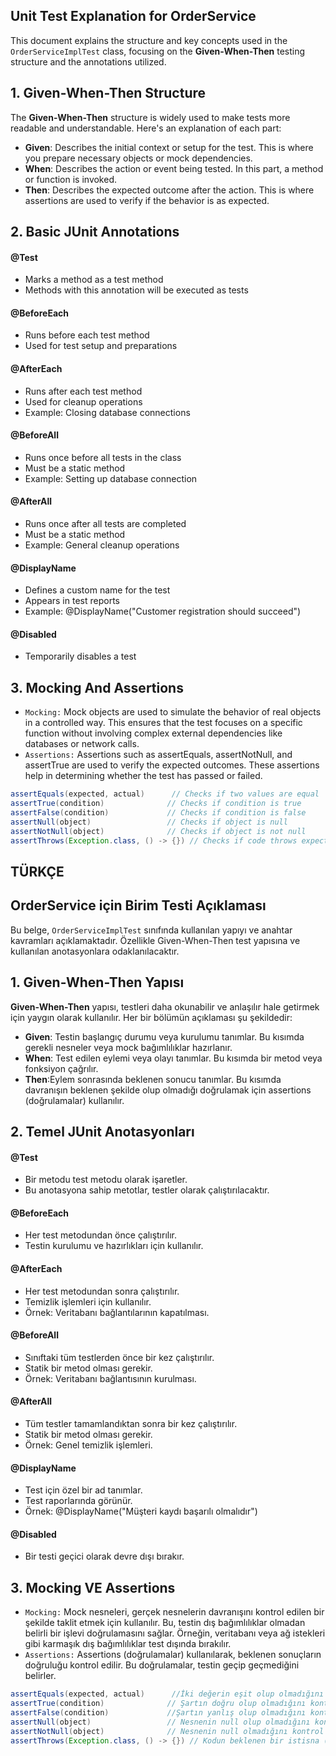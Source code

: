 ## Unit Test Explanation for OrderService

This document explains the structure and key concepts used in the `OrderServiceImplTest` class, focusing on the **Given-When-Then** testing structure and the annotations utilized.

## 1. **Given-When-Then Structure**
The **Given-When-Then** structure is widely used to make tests more readable and understandable. Here's an explanation of each part:
- **Given**: Describes the initial context or setup for the test. This is where you prepare necessary objects or mock dependencies.
- **When**: Describes the action or event being tested. In this part, a method or function is invoked.
- **Then**: Describes the expected outcome after the action. This is where assertions are used to verify if the behavior is as expected.

## 2. Basic JUnit Annotations
#### **@Test**
- Marks a method as a test method
- Methods with this annotation will be executed as tests

#### **@BeforeEach**
- Runs before each test method
- Used for test setup and preparations

#### **@AfterEach**
- Runs after each test method
- Used for cleanup operations
- Example: Closing database connections

#### **@BeforeAll**
- Runs once before all tests in the class
- Must be a static method
- Example: Setting up database connection

#### **@AfterAll**
- Runs once after all tests are completed
- Must be a static method
- Example: General cleanup operations

#### **@DisplayName**
- Defines a custom name for the test
- Appears in test reports
- Example: @DisplayName("Customer registration should succeed")

#### **@Disabled**
- Temporarily disables a test

## 3. Mocking And Assertions
- ``Mocking:`` Mock objects are used to simulate the behavior of real objects in a controlled way. This ensures that the test focuses on a specific function without involving complex external dependencies like databases or network calls.
- ``Assertions:`` Assertions such as assertEquals, assertNotNull, and assertTrue are used to verify the expected outcomes. These assertions help in determining whether the test has passed or failed.

```java
assertEquals(expected, actual)      // Checks if two values are equal
assertTrue(condition)              // Checks if condition is true
assertFalse(condition)             // Checks if condition is false
assertNull(object)                 // Checks if object is null
assertNotNull(object)              // Checks if object is not null
assertThrows(Exception.class, () -> {}) // Checks if code throws expected exception
```
## TÜRKÇE
## OrderService için Birim Testi Açıklaması
Bu belge, `OrderServiceImplTest` sınıfında kullanılan yapıyı ve anahtar kavramları açıklamaktadır. Özellikle Given-When-Then test yapısına ve kullanılan anotasyonlara odaklanılacaktır.

## 1. **Given-When-Then Yapısı**
**Given-When-Then** yapısı, testleri daha okunabilir ve anlaşılır hale getirmek için yaygın olarak kullanılır. Her bir bölümün açıklaması şu şekildedir:
- **Given**: Testin başlangıç durumu veya kurulumu tanımlar. Bu kısımda gerekli nesneler veya mock bağımlılıklar hazırlanır.
- **When**: Test edilen eylemi veya olayı tanımlar. Bu kısımda bir metod veya fonksiyon çağrılır.
- **Then**:Eylem sonrasında beklenen sonucu tanımlar. Bu kısımda davranışın beklenen şekilde olup olmadığı doğrulamak için assertions (doğrulamalar) kullanılır.

## 2. Temel JUnit Anotasyonları
#### **@Test**
- Bir metodu test metodu olarak işaretler.
- Bu anotasyona sahip metotlar, testler olarak çalıştırılacaktır.

#### **@BeforeEach**
- Her test metodundan önce çalıştırılır.
- Testin kurulumu ve hazırlıkları için kullanılır.

#### **@AfterEach**
- Her test metodundan sonra çalıştırılır.
- Temizlik işlemleri için kullanılır.
- Örnek: Veritabanı bağlantılarının kapatılması.

#### **@BeforeAll**
- Sınıftaki tüm testlerden önce bir kez çalıştırılır.
- Statik bir metod olması gerekir.
- Örnek: Veritabanı bağlantısının kurulması.

#### **@AfterAll**
- Tüm testler tamamlandıktan sonra bir kez çalıştırılır.
- Statik bir metod olması gerekir.
- Örnek: Genel temizlik işlemleri.

#### **@DisplayName**
- Test için özel bir ad tanımlar.
- Test raporlarında görünür.
- Örnek: @DisplayName("Müşteri kaydı başarılı olmalıdır")

#### **@Disabled**
- Bir testi geçici olarak devre dışı bırakır.

## 3. Mocking VE Assertions
- ``Mocking:``  Mock nesneleri, gerçek nesnelerin davranışını kontrol edilen bir şekilde taklit etmek için kullanılır. Bu, testin dış bağımlılıklar olmadan belirli bir işlevi doğrulamasını sağlar. Örneğin, veritabanı veya ağ istekleri gibi karmaşık dış bağımlılıklar test dışında bırakılır.
- ``Assertions:`` Assertions (doğrulamalar) kullanılarak, beklenen sonuçların doğruluğu kontrol edilir. Bu doğrulamalar, testin geçip geçmediğini belirler.

```java
assertEquals(expected, actual)      //İki değerin eşit olup olmadığını kontrol eder.
assertTrue(condition)              // Şartın doğru olup olmadığını kontrol eder.
assertFalse(condition)             //Şartın yanlış olup olmadığını kontrol eder.
assertNull(object)                 // Nesnenin null olup olmadığını kontrol eder.
assertNotNull(object)              // Nesnenin null olmadığını kontrol eder.
assertThrows(Exception.class, () -> {}) // Kodun beklenen bir istisna (exception) atıp atmadığını kontrol eder.
```
